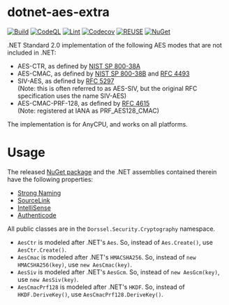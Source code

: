 <!--
SPDX-FileCopyrightText: 2022 Frans van Dorsselaer

SPDX-License-Identifier: MIT
-->

# dotnet-aes-extra

[![Build](https://github.com/dorssel/dotnet-aes-extra/actions/workflows/dotnet.yml/badge.svg?branch=master)](https://github.com/dorssel/dotnet-aes-extra/actions/workflows/dotnet.yml?query=branch%3Amaster)
[![CodeQL](https://github.com/dorssel/dotnet-aes-extra/actions/workflows/codeql.yml/badge.svg?branch=master)](https://github.com/dorssel/dotnet-aes-extra/actions/workflows/codeql.yml?query=branch%3Amaster)
[![Lint](https://github.com/dorssel/dotnet-aes-extra/actions/workflows/lint.yml/badge.svg?branch=master)](https://github.com/dorssel/dotnet-aes-extra/actions/workflows/lint.yml?query=branch%3Amaster)
[![Codecov](https://codecov.io/gh/dorssel/dotnet-aes-extra/branch/master/graph/badge.svg?token=zsbTiXoisQ)](https://codecov.io/gh/dorssel/dotnet-aes-extra)
[![REUSE](https://api.reuse.software/badge/github.com/dorssel/dotnet-aes-extra)](https://api.reuse.software/info/github.com/dorssel/dotnet-aes-extra)
[![NuGet](https://img.shields.io/nuget/v/Dorssel.Security.Cryptography.AesExtra?logo=nuget)](https://www.nuget.org/packages/Dorssel.Security.Cryptography.AesExtra)

.NET Standard 2.0 implementation of the following AES modes that are not included in .NET:

- AES-CTR, as defined by [NIST SP 800-38A](https://csrc.nist.gov/publications/detail/sp/800-38a/final)
- AES-CMAC, as defined by [NIST SP 800-38B](https://csrc.nist.gov/publications/detail/sp/800-38b/final)
  and [RFC 4493](https://datatracker.ietf.org/doc/html/rfc4493)
- SIV-AES, as defined by [RFC 5297](https://datatracker.ietf.org/doc/html/rfc5297) \
  (Note: this is often referred to as AES-SIV, but the original RFC specification uses the name SIV-AES)
- AES-CMAC-PRF-128, as defined by [RFC 4615](https://datatracker.ietf.org/doc/html/rfc4615) \
  (Note: registered at IANA as PRF_AES128_CMAC)

The implementation is for AnyCPU, and works on all platforms.

# Usage

The released [NuGet package](https://www.nuget.org/packages/Dorssel.Security.Cryptography.AesExtra)
and the .NET assemblies contained therein have the following properties:

- [Strong Naming](https://learn.microsoft.com/en-us/dotnet/standard/library-guidance/strong-naming)
- [SourceLink](https://learn.microsoft.com/en-us/dotnet/standard/library-guidance/sourcelink)
- [IntelliSense](https://learn.microsoft.com/en-us/visualstudio/ide/using-intellisense)
- [Authenticode](https://learn.microsoft.com/en-us/windows/win32/seccrypto/time-stamping-authenticode-signatures#a-brief-introduction-to-authenticode)

All public classes are in the `Dorssel.Security.Cryptography` namespace.

- `AesCtr` is modeled after .NET's `Aes`. So, instead of `Aes.Create()`, use `AesCtr.Create()`.
- `AesCmac` is modeled after .NET's `HMACSHA256`. So, instead of `new HMACSHA256(key)`, use `new AesCmac(key)`.
- `AesSiv` is modeled after .NET's `AesGcm`. So, instead of `new AesGcm(key)`, use `new AesSiv(key)`.
- `AesCmacPrf128` is modeled after .NET's `HKDF`. So, instead of `HKDF.DeriveKey()`, use `AesCmacPrf128.DeriveKey()`.
